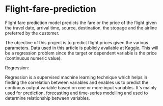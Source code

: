 # Flight-fare-prediction

Flight fare prediction model predicts the fare or the price of the flight given the travel date, arrival time, source, destination, the stopage and the airline preferred by the customer.

The objective of this project is to predict flight prices given the various parameters. Data used in this article is publicly available at Kaggle. This will be a regression problem since the target or dependent variable is the price (continuous numeric value).

Regression:

Regression is a supervised machine learning technique which helps in finding the correlation between variables and enables us to predict the continous output variable based on one or more input variables. It's mainly used for prediction, forecasting and time-series modelling and used to determine relationship between variables.

